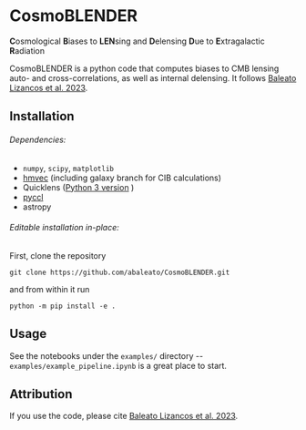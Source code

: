 # CosmoBLENDER

**C**osmological **B**iases to **LEN**sing and **D**elensing **D**ue to **E**xtragalactic **R**adiation

CosmoBLENDER is a python code that computes biases to CMB lensing auto- and cross-correlations, as well as internal
delensing. It follows [Baleato Lizancos et al. 2023]().

## Installation
###### Dependencies:
- `numpy`, `scipy`, `matplotlib`
- [hmvec](https://github.com/simonsobs/hmvec) (including galaxy branch for CIB calculations)
- Quicklens ([Python 3 version](https://github.com/abaleato/Quicklens-with-fixes/tree/Python3) )
- [pyccl](https://github.com/LSSTDESC/CCL)
- astropy

###### Editable installation in-place:
First, clone the repository

    git clone https://github.com/abaleato/CosmoBLENDER.git

and from within it run

    python -m pip install -e .

## Usage
See the notebooks under the `examples/` directory -- `examples/example_pipeline.ipynb` is a great place to start.

## Attribution
If you use the code, please cite [Baleato Lizancos et al. 2023]().
